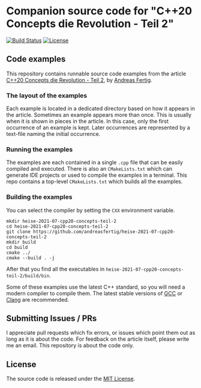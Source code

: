 # Companion source code for "C++20 Concepts die Revolution - Teil 2"


[![Build Status](https://github.com/andreasfertig/heise-2021-07-cpp20-concepts-teil-2/workflows/ci/badge.svg)](https://github.com/andreasfertig/heise-2021-07-cpp20-concepts-teil-2/actions/) [![License](https://img.shields.io/badge/license-MIT-blue.svg)](/LICENSE.txt) 


## Code examples

This repository contains runnable source code examples from the article [C++20 Concepts die Revolution - Teil 2](https://www.heise.de/select/ix/2021/05), by [Andreas Fertig](https://andreasfertig.info).

### The layout of the examples

Each example is located in a dedicated directory based on how it appears in the article. Sometimes an example appears more than once. This is usually when it is shown in pieces in the article. In this case, only the first occurrence of an example is kept. Later occurrences are represented by a text-file naming the initial occurrence.

### Running the examples

The examples are each contained in a single `.cpp` file that can be easily compiled and executed. There is also an `CMakeLists.txt` which can generate IDE projects or used to compile the examples in a terminal. 
This repo contains a top-level `CMakeLists.txt` which builds all the examples. 

### Building the examples

You can select the compiler by setting the `CXX` environment variable.

```
mkdir heise-2021-07-cpp20-concepts-teil-2
cd heise-2021-07-cpp20-concepts-teil-2
git clone https://github.com/andreasfertig/heise-2021-07-cpp20-concepts-teil-2
mkdir build
cd build
cmake ../
cmake --build . -j
```

After that you find all the executables in `heise-2021-07-cpp20-concepts-teil-2/build/bin`.

Some of these examples use the latest C++ standard, so you will need a modern compiler to compile them. The latest stable versions of [GCC](https://gcc.gnu.org/releases.html) or [Clang](https://releases.llvm.org) are recommended.

## Submitting Issues / PRs

I appreciate pull requests which fix errors, or issues which point them out as long as it is about the code. For feedback on the article itself, please write me an email. This repository is about the code only.


## License

The source code is released under the [MIT License](/LICENSE.txt).

